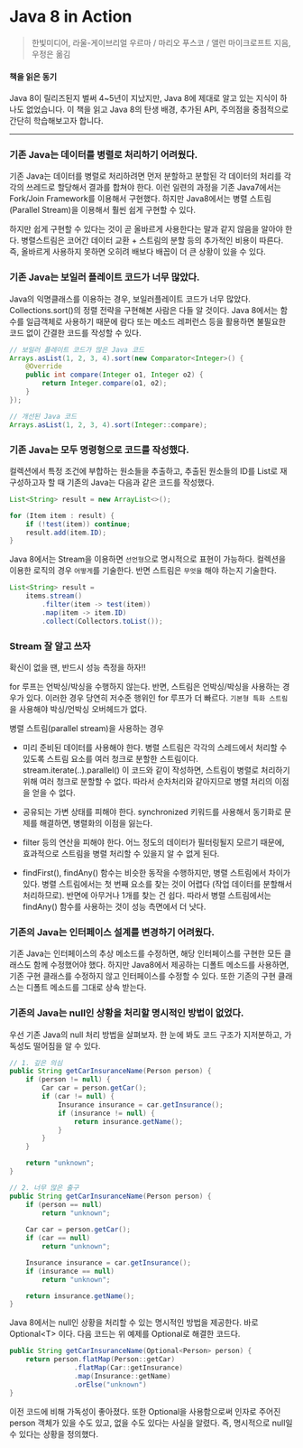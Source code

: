 # Java 8 in Action
> 한빛미디어, 라울-게이브리얼 우르마 / 마리오 푸스코 / 앨런 마이크로프트 지음, 우정은 옮김

#### 책을 읽은 동기
Java 8이 릴리즈된지 벌써 4~5년이 지났지만, Java 8에 제대로 알고 있는 지식이 하나도 없었습니다. 이 책을 읽고 Java 8의 탄생 배경, 추가된 API, 주의점을 중점적으로 간단히 학습해보고자 합니다.


---------


### 기존 Java는 데이터를 병렬로 처리하기 어려웠다.
기존 Java는 데이터를 병렬로 처리하려면 먼저 분할하고 분할된 각 데이터의 처리를 각각의 쓰레드로 할당해서 결과를 합쳐야 한다. 이런 일련의 과정을 기존 Java7에서는 Fork/Join Framework를 이용해서 구현했다. 하지만 Java8에서는 병렬 스트림(Parallel Stream)을 이용해서 훨씬 쉽게 구현할 수 있다.

하지만 쉽게 구현할 수 있다는 것이 곧 올바르게 사용한다는 말과 같지 않음을 알아야 한다. 병렬스트림은 코어간 데이터 교환 + 스트림의 분할 등의 추가적인 비용이 따른다. 즉, 올바르게 사용하지 못하면 오히려 배보다 배꼽이 더 큰 상황이 있을 수 있다.

### 기존 Java는 보일러 플레이트 코드가 너무 많았다.
Java의 익명클래스를 이용하는 경우, 보일러플레이트 코드가 너무 많았다. Collections.sort()의 정렬 전략을 구현해본 사람은 다들 알 것이다. Java 8에서는 함수를 일급객체로 사용하기 때문에 람다 또는 메소드 레퍼런스 등을 활용하면 불필요한 코드 없이 간결한 코드를 작성할 수 있다.
```java
// 보일러 플레이트 코드가 많은 Java 코드
Arrays.asList(1, 2, 3, 4).sort(new Comparator<Integer>() {
    @Override
    public int compare(Integer o1, Integer o2) {
        return Integer.compare(o1, o2);
    }
});

// 개선된 Java 코드
Arrays.asList(1, 2, 3, 4).sort(Integer::compare);
```

### 기존 Java는 모두 명령형으로 코드를 작성했다.
컬렉션에서 특정 조건에 부합하는 원소들을 추출하고, 추출된 원소들의 ID를 List로 재구성하고자 할 때 기존의 Java는 다음과 같은 코드를 작성했다.
```java
List<String> result = new ArrayList<>();

for (Item item : result) {
    if (!test(item)) continue;
    result.add(item.ID);
}
```

Java 8에서는 Stream을 이용하면 `선언형`으로 명시적으로 표현이 가능하다. 컬렉션을 이용한 로직의 경우 `어떻게`를 기술한다. 반면 스트림은 `무엇을` 해야 하는지 기술한다.
```java
List<String> result = 
    items.stream()
        .filter(item -> test(item))
        .map(item -> item.ID)
        .collect(Collectors.toList());
```

### Stream 잘 알고 쓰자
확신이 없을 땐, 반드시 성능 측정을 하자!!

for 루프는 언박싱/박싱을 수행하지 않는다. 반면, 스트림은 언박싱/박싱을 사용하는 경우가 있다. 이러한 경우 당연히 저수준 행위인 for 루프가 더 빠르다. `기본형 특화 스트림`을 사용해야 박싱/언박싱 오버헤드가 없다.

병렬 스트림(parallel stream)을 사용하는 경우

- 미리 준비된 데이터를 사용해야 한다. 병렬 스트림은 각각의 스레드에서 처리할 수 있도록 스트림 요소를 여러 청크로 분할한 스트림이다. stream.iterate(..).parallel() 이 코드와 같이 작성하면, 스트림이 병렬로 처리하기 위해 여러 청크로 분할할 수 없다. 따라서 순차처리와 같아지므로 병렬 처리의 이점을 얻을 수 없다.

- 공유되는 가변 상태를 피해야 한다. synchronized 키워드를 사용해서 동기화로 문제를 해결하면, 병렬화의 이점을 잃는다.

- filter 등의 연산을 피해야 한다. 어느 정도의 데이터가 필터링될지 모르기 때문에, 효과적으로 스트림을 병렬 처리할 수 있을지 알 수 없게 된다.

- findFirst(), findAny() 함수는 비슷한 동작을 수행하지만, 병렬 스트림에서 차이가 있다. 병렬 스트림에서는 첫 번째 요소를 찾는 것이 어렵다 (작업 데이터를 분할해서 처리하므로).  반면에 아무거나 1개를 찾는 건 쉽다. 따라서 병렬 스트림에서는 findAny() 함수를 사용하는 것이 성능 측면에서 더 낫다.


### 기존의 Java는 인터페이스 설계를 변경하기 어려웠다. 
기존 Java는 인터페이스의 추상 메소드를 수정하면, 해당 인터페이스를 구현한 모든 클래스도 함께 수정했어야 했다. 하지만 Java8에서 제공하는 디폴트 메소드를 사용하면, 기존 구현 클래스를 수정하지 않고 인터페이스를 수정할 수 있다. 또한 기존의 구현 클래스는 디폴트 메소드를 그대로 상속 받는다.


### 기존의 Java는 null인 상황을 처리할 명시적인 방법이 없었다.
우선 기존 Java의 null 처리 방법을 살펴보자. 한 눈에 봐도 코드 구조가 지저분하고, 가독성도 떨어짐을 알 수 있다.

```java
// 1. 깊은 의심
public String getCarInsuranceName(Person person) {
    if (person != null) {
        Car car = person.getCar();
        if (car != null) {
            Insurance insurance = car.getInsurance();
            if (insurance != null) {
                return insurance.getName();
            }
        }
    }

    return "unknown";
}

// 2. 너무 많은 출구
public String getCarInsuranceName(Person person) {
    if (person == null)
        return "unknown";
    
    Car car = person.getCar();
    if (car == null)
        return "unknown";

    Insurance insurance = car.getInsurance();
    if (insurance == null)
        return "unknown";

    return insurance.getName(); 
}
```

Java 8에서는 null인 상황을 처리할 수 있는 명시적인 방법을 제공한다. 바로 Optional&lt;T&gt; 이다. 다음 코드는 위 예제를 Optional로 해결한 코드다. 

```java
public String getCarInsuranceName(Optional<Person> person) {
    return person.flatMap(Person::getCar)
                .flatMap(Car::getInsurance)
                .map(Insurance::getName)
                .orElse("unknown")
}
```

이전 코드에 비해 가독성이 좋아졌다. 또한 Optional을 사용함으로써 인자로 주어진 person 객체가 있을 수도 있고, 없을 수도 있다는 사실을 알렸다. 즉, 명시적으로 null일 수 있다는 상황을 정의했다.


